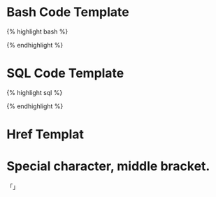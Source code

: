 # Bash Code Template
{% highlight bash %}

{% endhighlight %}

# SQL Code Template
{% highlight sql %}

{% endhighlight %}

# Href Templat
<a href="" target="_blank"></a>

# Special character, middle bracket.
「」
